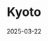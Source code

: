 ---
title: "Kyoto"
excerpt: "Where time folds into pine-shadow hush."
gallery_name: "japan/kyoto"
date: 2025-03-22
tags:
  - 🏛️Historic
header:
  overlay_image: voyage/japan/Kyoto-3v1.jpg
---